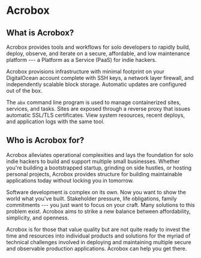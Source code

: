 # Acrobox

## What is Acrobox?

Acrobox provides tools and workflows for solo developers to rapidly build,
deploy, observe, and iterate on a secure, affordable, and low maintenance
platform --- a Platform as a Service (PaaS) for indie hackers.

Acrobox provisions infrastructure with minimal footprint on your DigitalOcean
account complete with SSH keys, a network layer firewall, and independently
scalable block storage. Automatic updates are configured out of the box.

The `abx` command line program is used to manage containerized sites, services,
and tasks. Sites are exposed through a reverse proxy that issues automatic
SSL/TLS certificates. View system resources, recent deploys, and application
logs with the same tool.

## Who is Acrobox for?

Acrobox alleviates operational complexities and lays the foundation for solo
indie hackers to build and support multiple small businesses. Whether you're
building a bootstrapped startup, grinding on side hustles, or hosting personal
projects, Acrobox provides structure for building maintainable applications
today without locking you in tomorrow.

Software development is complex on its own. Now you want to show the world what
you've built. Stakeholder pressure, life obligations, family commitments ---
you just want to focus on your craft. Many solutions to this problem exist.
Acrobox aims to strike a new balance between affordability, simplicity, and
openness.

Acrobox is for those that value quality but are not quite ready to invest the
time and resources into individual products and solutions for the myriad of
technical challenges involved in deploying and maintaining multiple secure and
observable production applications. Acrobox can help you get there.
